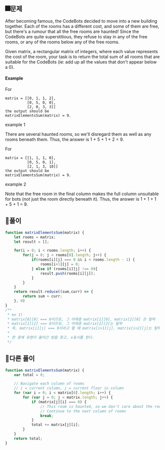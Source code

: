 ## 🎆문제
After becoming famous, the CodeBots decided to move into a new building together. Each of the rooms has a different cost, and some of them are free, but there's a rumour that all the free rooms are haunted! Since the CodeBots are quite superstitious, they refuse to stay in any of the free rooms, or any of the rooms below any of the free rooms.

Given matrix, a rectangular matrix of integers, where each value represents the cost of the room, your task is to return the total sum of all rooms that are suitable for the CodeBots (ie: add up all the values that don't appear below a 0).

#### Example

For

```
matrix = [[0, 1, 1, 2],
          [0, 5, 0, 0],
          [2, 0, 3, 3]]
the output should be
matrixElementsSum(matrix) = 9.
```
example 1

There are several haunted rooms, so we'll disregard them as well as any rooms beneath them. Thus, the answer is 1 + 5 + 1 + 2 = 9.

For
```
matrix = [[1, 1, 1, 0],
          [0, 5, 0, 1],
          [2, 1, 3, 10]]
the output should be
matrixElementsSum(matrix) = 9.
```


example 2

Note that the free room in the final column makes the full column unsuitable for bots (not just the room directly beneath it). Thus, the answer is 1 + 1 + 1 + 5 + 1 = 9.


## 🎇풀이
```js
function matrixElementsSum(matrix) {
    let rooms = matrix;
    let result = [];

    for(i = 0; i < rooms.length; i++) {
        for(j = 0; j < rooms[0].length; j++) {
            if(rooms[i][j] === 0 && i < rooms.length - 1) {
                rooms[i+1][j] = 0;
            } else if (rooms[i][j] !== 0){
                result.push(rooms[i][j]);
            }
        }
    }
    return result.reduce((sum,curr) => {
        return sum + curr;
    }, 0)
}
/**
 * ex 1)
 * matrix[0][0] === 0이므로, 그 아래층 matrix[1][0], matrix[2][0] 은 탈락
 * matrix[1][2] === 0이므로, 그 아래층 matrix[2][2]는 탈락
 * 즉, matrix[i][j] === 0이라고 할 때 matrix[i+1][j], matrix[i+2][j]는 탈락이다.
 *
 * 한 층에 유령이 들어간 방을 찾고, x표시를 한다.
 */

```

## 🧨다른 풀이
```js
function matrixElementsSum(matrix) {
    var total = 0;

    // Navigate each column of rooms
    // i = current column, j = current floor in column
    for (var i = 0; i < matrix[0].length; i++) {
        for (var j = 0; j < matrix.length; j++) {
            if (matrix[j][i] === 0) {
                // This room is haunted, so we don't care about the rooms below it.
                // Continue to the next column of rooms
                break;
            }
            total += matrix[j][i];
        }
    }
    return total;
}
```
